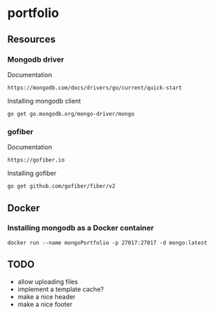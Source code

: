 # portfolio

## Resources
### Mongodb driver
Documentation
```
https://mongodb.com/docs/drivers/go/current/quick-start
```

Installing mongodb client
```
go get go.mongodb.org/mongo-driver/mongo
```

### gofiber
Documentation
```
https://gofiber.io
```

Installing gofiber
```
go get github.com/gofiber/fiber/v2
```

## Docker
### Installing mongodb as a Docker container
```
docker run --name mongoPortfolio -p 27017:27017 -d mongo:latest
```

## TODO
- allow uploading files
- implement a template cache?
- make a nice header
- make a nice footer